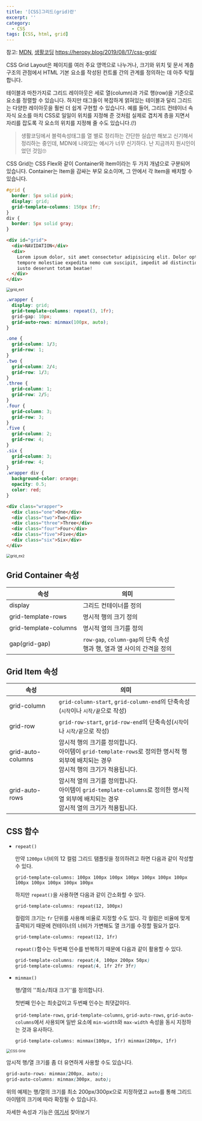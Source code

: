 ```yaml
---
title: '[CSS]그리드(grid)란'
excerpt: ''
category:
  - CSS
tags: [CSS, html, grid]
---
```


참고: [MDN](https://developer.mozilla.org/ko/docs/Web/CSS/CSS_Grid_Layout), [생활코딩](https://opentutorials.org/course/3086) https://heropy.blog/2019/08/17/css-grid/

CSS Grid Layout은 페이지를 여러 주요 영역으로 나누거나, 크기와 위치 및 문서 계층 구조의 관점에서 HTML 기본 요소를 작성된 컨트롤 간의 관계를 정의하는 데 아주 탁월합니다.

테이블과 마찬가지로 그리드 레이아웃은 세로 열(column)과 가로 행(row)을 기준으로 요소를 정렬할 수 있습니다. 하지만 태그들이 복잡하게 얽혀있는 테이블과 달리 그리드는 다양한 레이아웃을 훨씬 더 쉽게 구현할 수 있습니다. 예를 들어, 그리드 컨테이너 속 자식 요소를 마치 CSS로 일일이 위치를 지정해 준 것처럼 실제로 겹치게 층을 지면서 자리를 잡도록 각 요소의 위치를 지정해 줄 수도 있습니다.(!)

> 생활코딩에서 블럭속성태그를 열 별로 정리하는 간단한 실습만 해보고 신기해서 정리하는 중인데, MDN에 나와있는 예시가 너무 신기하다. 난 지금까지 원시인이었던 것임🙄

CSS Grid는 CSS Flex와 같이 Container와 Item이라는 두 가지 개념으로 구분되어 있습니다. Container는 Item을 감싸는 부모 요소이며, 그 안에서 각 Item을 배치할 수 있습니다.

```css
#grid {
  border: 5px solid pink;
  display: grid;
  grid-template-columns: 150px 1fr;
}
div {
  border: 5px solid gray;
}
```

```html
<div id="grid">
  <div>NAVIDATION</div>
  <div>
    Lorem ipsum dolor, sit amet consectetur adipisicing elit. Dolor optio itaque quasi maxime
    tempore molestiae expedita nemo cum suscipit, impedit ad distinctio illo voluptatibus alias a
    iusto deserunt totam beatae!
  </div>
</div>
```

<img src="https://user-images.githubusercontent.com/53068706/107882632-dbfe0000-6f2d-11eb-9d59-2c71e18e70c5.png" alt="grid_ex1" style="zoom:67%;" />

```css
.wrapper {
  display: grid;
  grid-template-columns: repeat(3, 1fr);
  grid-gap: 10px;
  grid-auto-rows: minmax(100px, auto);
}

.one {
  grid-column: 1/3;
  grid-row: 1;
}
.two {
  grid-column: 2/4;
  grid-row: 1/3;
}
.three {
  grid-column: 1;
  grid-row: 2/5;
}
.four {
  grid-column: 3;
  grid-row: 3;
}
.five {
  grid-column: 2;
  grid-row: 4;
}
.six {
  grid-column: 3;
  grid-row: 4;
}
.wrapper div {
  background-color: orange;
  opacity: 0.5;
  color: red;
}
```

```html
<div class="wrapper">
  <div class="one">One</div>
  <div class="two">Two</div>
  <div class="three">Three</div>
  <div class="four">Four</div>
  <div class="five">Five</div>
  <div class="six">Six</div>
</div>
```

<img src="https://user-images.githubusercontent.com/53068706/107882649-ecae7600-6f2d-11eb-8fa2-c037979d29bd.png" alt="grid_ex2" style="zoom:67%;" />

## Grid Container 속성

| 속성                  | 의미                                                                         |
| --------------------- | ---------------------------------------------------------------------------- |
| display               | 그리드 컨테이너를 정의                                                       |
| grid-template-rows    | 명시적 행의 크기 정의                                                        |
| grid-template-columns | 명시적 열의 크기를 정의                                                      |
| gap(grid-gap)         | `row-gap`, `column-gap`의 단축 속성<br />행과 행, 열과 열 사이의 간격을 정의 |

## Grid Item 속성

| 속성              | 의미                                                                                                                                             |
| ----------------- | ------------------------------------------------------------------------------------------------------------------------------------------------ |
| grid-column       | `grid-column-start`, `grid-column-end`의 단축속성(`시작`이나 `시작/끝`으로 작성)                                                                 |
| grid-row          | `grid-row-start`, `grid-row-end`의 단축속성(`시작`이나 `시작/끝`으로 작성)                                                                       |
| grid-auto-columns | 암시적 행의 크기를 정의합니다.<br />아이템이 `grid-template-rows`로 정의한 명시적 행 외부에 배치되는 경우<br /> 암시적 행의 크기가 적용됩니다.   |
| grid-auto-rows    | 암시적 열의 크기를 정의합니다.<br />아이템이 `grid-template-columns`로 정의한 명시적 열 외부에 배치되는 경우<br />암시적 열의 크기가 적용됩니다. |

## CSS 함수

- `repeat()`

  만약 `1200px` 너비의 12 컬럼 그리드 탬플릿을 정의하려고 하면 다음과 같이 작성할 수 있다.

  `grid-template-columns: 100px 100px 100px 100px 100px 100px 100px 100px 100px 100px 100px 100px`

  하지만 `repeat()`을 사용하면 다음과 같이 간소화할 수 있다.

  `grid-template-columns: repeat(12, 100px)`

  컬럼의 크기는 `fr` 단위를 사용해 비율로 지정할 수도 있다. 각 컬럼은 비율에 맞게 출력되기 때문에 컨테이너의 너비가 가변해도 열 크기를 수정할 필요가 없다.

  `grid-template-columns: repeat(12, 1fr)`

  `repeat()`함수는 두번째 인수를 반복하기 때문에 다음과 같이 활용할 수 있다.

  ```css
  grid-template-columns: repeat(4, 100px 200px 50px)
  grid-template-columns: repeat(4, 1fr 2fr 3fr)
  ```

- `minmax()`

  행/열의 ''최소/최대 크기''를 정의합니다.

  첫번째 인수는 최솟값이고 두번째 인수는 최댓값이다.

  `grid-template-rows`, `grid-template-columns`, `grid-auto-rows`, `grid-auto-columns`에서 사용되며 일반 요소에 `min-width`와 `max-width` 속성을 동시 지정하는 것과 유사하다.

  ```
  grid-template-columns: minmax(100px, 1fr) minmax(200px, 1fr)
  ```

<img src="https://heropy.blog/images/screenshot/css-grid/minmax-1.jpg" alt="CSS Grid" style="zoom:67%;" />

암시적 행/열 크기를 좀 더 유연하게 사용할 수도 있습니다.

```css
grid-auto-rows: minmax(200px, auto);
grid-auto-columns: minmax(300px, auto);
```

위의 예제는 행/열의 크기를 최소 200px/300px으로 지정하였고 `auto`를 통해 그리드 아이템의 크기에 따라 확장될 수 있습니다.

자세한 속성과 기능은 [여기서](https://heropy.blog/2019/08/17/css-grid/) 찾아보기
